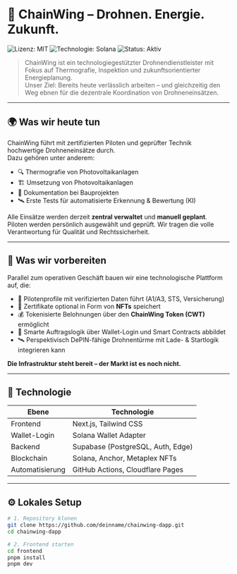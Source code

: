 # 🚁 ChainWing – Drohnen. Energie. Zukunft.

![Lizenz: MIT](https://img.shields.io/badge/license-MIT-green.svg)
![Technologie: Solana](https://img.shields.io/badge/Technologie-Solana-blueviolet)
![Status: Aktiv](https://img.shields.io/badge/status-pilotphase-success)

> ChainWing ist ein technologiegestützter Drohnendienstleister mit Fokus auf Thermografie, Inspektion und zukunftsorientierter Energieplanung.  
> Unser Ziel: Bereits heute verlässlich arbeiten – und gleichzeitig den Weg ebnen für die dezentrale Koordination von Drohneneinsätzen.

---

## 🌍 Was wir heute tun

ChainWing führt mit zertifizierten Piloten und geprüfter Technik hochwertige Drohneneinsätze durch.  
Dazu gehören unter anderem:

- 🔍 Thermografie von Photovoltaikanlagen
- 🏗️ Umsetzung von Photovoltaikanlagen
- 📸 Dokumentation bei Bauprojekten
- 🛰️ Erste Tests für automatisierte Erkennung & Bewertung (KI)

Alle Einsätze werden derzeit **zentral verwaltet** und **manuell geplant**.  
Piloten werden persönlich ausgewählt und geprüft. Wir tragen die volle Verantwortung für Qualität und Rechtssicherheit.

---

## 🔮 Was wir vorbereiten

Parallel zum operativen Geschäft bauen wir eine technologische Plattform auf, die:

- 💼 Pilotenprofile mit verifizierten Daten führt (A1/A3, STS, Versicherung)
- 🧾 Zertifikate optional in Form von **NFTs** speichert
- 💰 Tokenisierte Belohnungen über den **ChainWing Token (CWT)** ermöglicht
- 🧠 Smarte Auftragslogik über Wallet-Login und Smart Contracts abbildet
- 🛰️ Perspektivisch DePIN-fähige Drohnentürme mit Lade- & Startlogik integrieren kann

**Die Infrastruktur steht bereit – der Markt ist es noch nicht.**

---

## 🧱 Technologie

| Ebene         | Technologie                             |
|---------------|------------------------------------------|
| Frontend      | Next.js, Tailwind CSS                    |
| Wallet-Login  | Solana Wallet Adapter                    |
| Backend       | Supabase (PostgreSQL, Auth, Edge)        |
| Blockchain    | Solana, Anchor, Metaplex NFTs            |
| Automatisierung | GitHub Actions, Cloudflare Pages      |

---

## ⚙️ Lokales Setup

```bash
# 1. Repository klonen
git clone https://github.com/deinname/chainwing-dapp.git
cd chainwing-dapp

# 2. Frontend starten
cd frontend
pnpm install
pnpm dev

